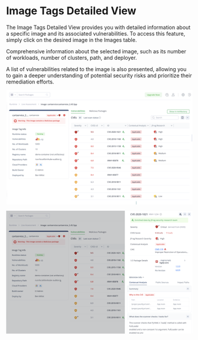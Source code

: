# Image Tags Detailed View

The Image Tags Detailed View provides you with detailed information about a specific image and its associated vulnerabilities. To access this feature, simply click on the desired image in the Images table.

Comprehensive information about the selected image, such as its number of workloads, number of clusters, path, and deployer.&#x20;

A list of vulnerabilities related to the image is also presented, allowing you to gain a deeper understanding of potential security risks and prioritize their remediation efforts.&#x20;

![](<../.gitbook/assets/Screenshot 2024-08-20 at 21.48.51.png>)

![](<../.gitbook/assets/Screenshot 2024-08-20 at 21.49.01.png>)

